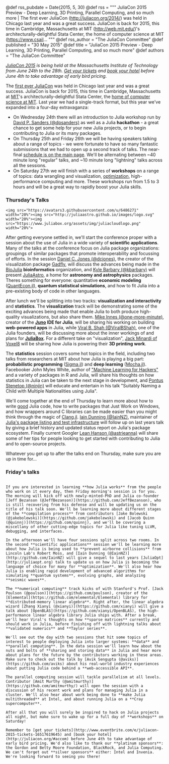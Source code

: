 @def rss_pubdate = Date(2015, 5, 30)
@def rss = """ JuliaCon 2015 Preview - Deep Learning, 3D Printing, Parallel Computing, and so much more | The first ever JuliaCon (http://juliacon.org/2014/) was held in Chicago last year and was a great success. JuliaCon is back for 2015, this time in Cambridge, Massachusetts at MIT (http://web.mit.edu/)'s architecturally-delightful Stata Center, the home of computer science at MIT (https://www.csail... """
@def rss_author = "The JuliaCon Committee"
@def published = "30 May 2015"
@def title = "JuliaCon 2015 Preview - Deep Learning, 3D Printing, Parallel Computing, and so much more"
@def authors = "The JuliaCon Committee"  

*[JuliaCon 2015](http://juliacon.org) is being held at the Massachusetts Institute of Technology from June 24th to the 28th. [Get your tickets](http://www.eventbrite.com/e/juliacon-2015-tickets-16517619645) and [book your hotel](http://juliacon.org/#accom) before June 4th to take advantage of early bird pricing.*


The [first ever JuliaCon](http://juliacon.org/2014/) was held in Chicago last year and was a great success. JuliaCon is back for 2015, this time in Cambridge, Massachusetts at [MIT](http://web.mit.edu/)'s architecturally-delightful Stata Center, the [home of computer science at MIT](https://www.csail.mit.edu/). Last year we had a single-track format, but this year we've expanded into a four-day extravaganza:

* On Wednesday 24th there will an introduction to Julia workshop run by [David P. Sanders (@dpsanders)](https://github.com/dpsanders) as well as a Julia **hackathon** - a great chance to get some help for your new Julia projects, or to begin contributing to Julia or its many packages.
* On Thursday 25th and Friday 26th we will be having speakers talking about a range of topics - we were fortunate to have so many fantastic submissions that we had to open up a second track of talks. The near-final [schedule is on the main page](http://juliacon.org). We'll be alternating between ~40 minute long "regular" talks, and ~10 minute long "lightning" talks across all the sessions.
* On Saturday 27th we will finish with a series of **workshops** on a range of topics: data wrangling and visualization, [optimization](http://juliaopt.org), high-performance computing and more. These workshops run from 1.5 to 3 hours and will be a great way to rapidly boost your Julia skills.

### Thursday's Talks

~~~
<img src="https://avatars3.githubusercontent.com/u/6486271" width="20%"><img src="http://juliaastro.github.io/images/logo.svg" width="20%"><img src="https://www.juliabox.org/assets/img/juliacloudlogo.png" width="20%">
~~~

After getting everyone settled in, we'll start the conference proper with a session about the use of Julia in a wide variety of **scientific applications**. Many of the talks at the conference focus on Julia package organizations: groupings of similar packages that promote interoperability and focussing of efforts. In the session [Daniel C. Jones (@dcjones)](https://github.com/dcjones), the creator of the visualization package [Gadfly](http://gadflyjl.org), will discuss the advances being made in the [BioJulia](https://github.com/BioJulia) **bioinformatics** organization, and [Kyle Barbary (@kbarbary)](https://github.com/kbarbary) will present [JuliaAstro](http://juliaastro.github.io/), a home for **astronomy and astrophysics** packages. Theres something for everyone: quantitative **economic modeling** ([QuantEcon.jl](http://quantecon.org/)), **quantum statistical simulations**, and how to fit Julia into a pre-existing body of code in other languages.

After lunch we'll be splitting into two tracks: **visualization and interactivity** and **statistics**. The **visualization** track will be demonstrating some of the exciting advances being made that enable Julia to both produce high-quality visualizations, but also share them. [Mike Innes (@one-more-minute)](https://github.com/one-more-minute), creator of the **[Juno](http://junolab.org/) IDE for Julia**, will be sharing his working on building **web-powered apps** in Julia, while [Viral B. Shah (@ViralBShah)](https://github.com/ViralBShah), one of the Julia founders, will be discussing more about the inner workings of and plans for **[JuliaBox](http://juliabox.org)**. For a different take on "visualization", [Jack Minardi of Voxel8](https://github.com/jminardi) will be sharing how Julia is powering their **3D printing work**.

The **statistics** session covers some hot topics in the field, including two talks from researchers at MIT about how Julia is playing a big part: **probabilistic programming** ([Sigma.jl](https://github.com/zenna/Sigma.jl)) and **deep learning** ([Mocha.jl](https://github.com/pluskid/Mocha.jl)). Facebooker John Myles White, author of ["Machine Learning for Hackers"](http://shop.oreilly.com/product/0636920018483.do) and a variety of packages in R and Julia, will share his thoughts on how statistics in Julia can be taken to the next stage in development, and [Pontus Stenetop (@ninjin)](https://github.com/ninjin) will educate and entertain in his talk "Suitably Naming a Child with Multiple Nationalities using Julia".

We'll come together at the end of Thursday to learn more about how to write [good](https://github.com/tonyhffong/Lint.jl) Julia code, how to write packages that Just Work on Windows, and how wrappers around C libraries can be made easier than you might think through the magic of [Clang.jl](https://github.com/ihnorton/Clang.jl). [Iain Dunning (@IainNZ)](http://github.com/IainNZ), maintainer of [Julia's package listing and test infrastructure](http://pkg.julialang.org) will follow up on last years talk by giving a brief history and updated status report on Julia's package ecosystem. Finally current Googler [Lean Hanson (@astrieanna)](https://github.com/astrieanna) will share some of her tips for people looking to get started with contributing to Julia and to open-source projects.

Whatever you get up to after the talks end on Thursday, make sure you are up in time for...

### Friday's talks

~~~<img src="http://www.juliaopt.org/images/juliaopt.svg" width="20%"><img src="https://camo.githubusercontent.com/12d691a97c0fb8364be856247ceb90c9204c2e01/687474703a2f2f6c6962656c656d656e74616c2e6f72672f5f7374617469632f656c656d656e74616c2e706e67" width="20%">~~~

If you are interested in learning **how Julia works** from the people who work on it every day, then Friday morning's session is for you. The morning will kick off with newly-minted-PhD and Julia co-founder [Jeff Bezanson (@JeffBezanson)](https://github.com/JeffBezanson), who is still recovering from his defense and will be updating us on the title of his talk soon. We'll be learning more about different stages of the **compilation process** from contributors [Jake Bolewski (@jakebolewski)](https://github.com/jakebolewski) and [Jacob Quinn (@quinnj)](https://github.com/quinnj), and we'll be covering a miscellany of other cutting-edge topics for Julia like tuning LLVM, debugging, and interfaces.

In the afternoon we'll have four sessions split across two rooms. In the second **scientific applications** session we'll be learning more about how Julia is being used to **prevent airborne collisions** from Lincoln Lab's Robert Moss, and [Iain Dunning (@IainNZ)](http://github.com/IainNZ) will give a sequel to last years [JuliaOpt](http://juliaopt.org) talk to update us on how Julia is becoming the language of choice for many for **optimization**. We'll also hear how Julia is enabling rapid development of advanced algorithms for simulating **quantum systems**, evolving graphs, and analyzing **seismic waves**.

The **numerical computing** track kicks of with Stanford's Prof. [Jack Poulson (@poulson)](https://github.com/poulson), creator of the [Elemental](https://github.com/elemental/Elemental) library for **distributed-memory linear algebra**. Right after, the linear algebra wizard [Zhang Xianyi (@xianyi)](https://github.com/xianyi) will give a talk about [OpenBLAS](https://github.com/xianyi/OpenBLAS), the high-performance linear algebra library Julia ships with. After a break, we'll hear Viral's thoughts on how **sparse matrices** currently and should work in Julia, before finishing off with lightning talks about **validated numerics** and **Taylor series**.

We'll see out the day with two sessions that hit some topics of interest to people deploying Julia into larger systems: **data** and **parallel computing**. In the data session we'll learn how about the nuts and bolts of **sharing and storing data** in Julia and hear more about plans for the future by the contributors working in these areas. Make sure to check out the talk by [Avik Sengupta (@aviks)](https://github.com/aviks) about his real-world industry experiences about putting Julia code behind a **web-accessible API**.

The parallel computing session will tackle parallelism at all levels. Contributor [Amit Murthy (@amitmurthy)](https://github.com/amitmurthy/) will open the session with a discussion of his recent work and plans for managing Julia in a cluster. We'll also hear about work being done to **make Julia multithreaded** at Intel, and about running Julia on a **Cray supercomputer**.

After all that you will surely be inspired to hack on Julia projects all night, but make sure to wake up for a full day of **workshops** on Saturday!

Remember to [get your tickets](http://www.eventbrite.com/e/juliacon-2015-tickets-16517619645) and [book your hotel](http://juliacon.org/#accom) before June 4th to take advantage of early bird pricing. We'd also like to thank our **platinum sponsors**: the Gordon and Betty Moore Foundation, BlackRock, and Julia Computing. We can't forget out **silver sponsors** either: Intel and Invenia. We're looking forward to seeing you there!
